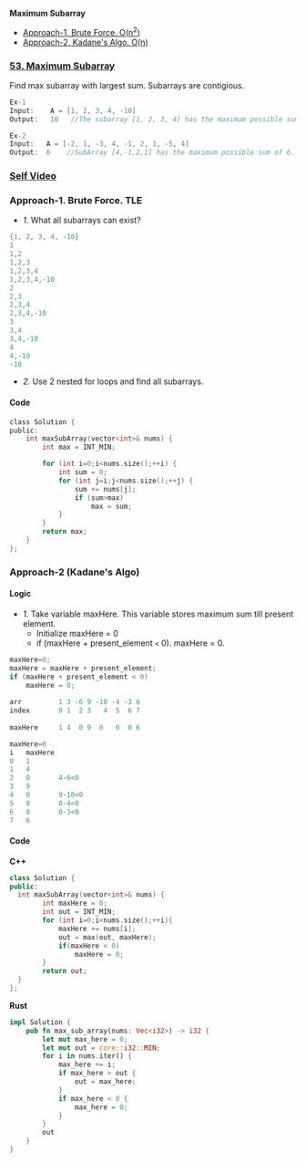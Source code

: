 **Maximum Subarray**
- [Approach-1, Brute Force. O(n<sup>2</sup>)](#a1)
- [Approach-2, Kadane's Algo. O(n)](#a2)


### [53. Maximum Subarray](https://leetcode.com/problems/maximum-subarray/)
Find max subarray with largest sum. Subarrays are contigious.
```c
Ex-1
Input:    A = [1, 2, 3, 4, -10]
Output:   10   //The subarray [1, 2, 3, 4] has the maximum possible sum of 10.

Ex-2
Input:   A = [-2, 1, -3, 4, -1, 2, 1, -5, 4]
Output:  6    //SubArray [4,-1,2,1] has the maximum possible sum of 6.
```

### [Self Video](https://youtu.be/G1EpmNrd1W8)

<a name=a1></a>
### Approach-1. Brute Force. TLE
- _1._ What all subarrays can exist?
```c
{1, 2, 3, 4, -10}
1
1,2
1,2,3
1,2,3,4
1,2,3,4,-10
2
2,3
2,3,4
2,3,4,-10
3
3,4
3,4,-10
4
4,-10
-10
```
- _2._ Use 2 nested for loops and find all subarrays.
#### Code
```c
class Solution {
public:
    int maxSubArray(vector<int>& nums) {
        int max = INT_MIN;

        for (int i=0;i<nums.size();++i) {
            int sum = 0;
            for (int j=i;j<nums.size();++j) {
                sum += nums[j];
                if (sum>max)
                    max = sum;
            }
        }
        return max;
    }
};
```

<a name=a1></a>
### Approach-2 (Kadane's Algo)
#### Logic
- _1._ Take variable maxHere. This variable stores maximum sum till present element.
  - Initialize maxHere = 0
  - if (maxHere + present_element `<` 0). maxHere = 0.
```c
maxHere=0;
maxHere = maxHere + present_element;
if (maxHere + present_element < 0)
    maxHere = 0;
    
arr         1 3 -6 9 -10 -4 -3 6
index       0 1  2 3   4  5  6 7       
       
maxHere     1 4  0 9  0   0  0 6

maxHere=0
i   maxHere
0   1
1   4
2   0       4-6<0
3   9
4   0       9-10<0
5   0       0-4<0
6   0       0-3<0
7   6
```

#### Code
**C++**
```cpp
class Solution {
public:
  int maxSubArray(vector<int>& nums) {
        int maxHere = 0;
        int out = INT_MIN;
        for (int i=0;i<nums.size();++i){
            maxHere += nums[i];
            out = max(out, maxHere);
            if(maxHere < 0)
                maxHere = 0;
        }
        return out;       
  }
};
```
**Rust**
```rs
impl Solution {
    pub fn max_sub_array(nums: Vec<i32>) -> i32 {
        let mut max_here = 0;
        let mut out = core::i32::MIN;
        for i in nums.iter() {
            max_here += i;
            if max_here > out {
                out = max_here;
            }
            if max_here < 0 {
                max_here = 0;
            }
        }
        out
    }
}
```
